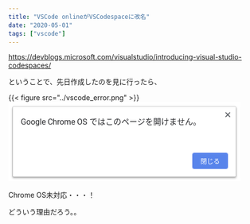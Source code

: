 ```yaml
---
title: "VSCode onlineがVSCodespaceに改名"
date: "2020-05-01"
tags: ["vscode"]
---
```


https://devblogs.microsoft.com/visualstudio/introducing-visual-studio-codespaces/

ということで、先日作成したのを見に行ったら、

{{< figure src="../vscode_error.png" >}}
![](./vscode_error.png)

Chrome OS未対応・・・！

どういう理由だろう。。
